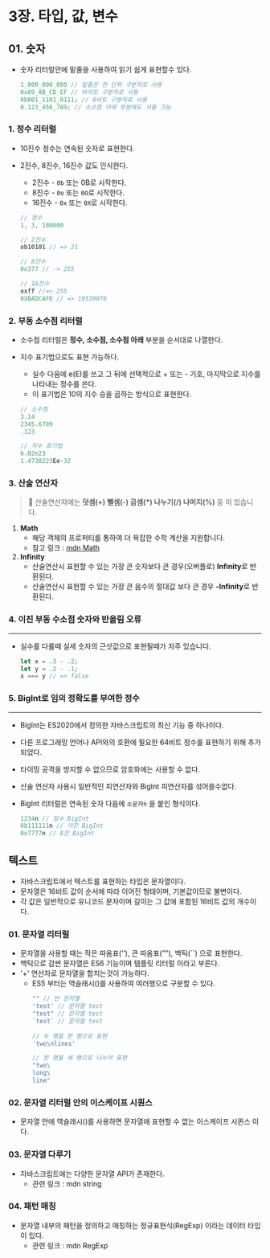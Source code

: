 # 3장. 타입, 값, 변수

## 01. 숫자

- 숫자 리터럴안에 밑줄을 사용하여 읽기 쉽게 표현할수 있다.

    ```jsx
    1_000_000_000 // 밑줄은 천 단위 구분자로 사용
    0x89_AB_CD_EF // 바이트 구분자로 사용
    0b001_1101_0111; // 4비트 구분자로 사용
    0.123_456_789; // 소수점 아래 부분에도 사용 가능
    ```


### 1. 정수 리터럴

- 10진수 정수는 연속된 숫자로 표현한다.
- 2진수, 8진수, 16진수 값도 인식한다.
    - 2진수 - `0b` 또는 0B로 시작한다.
    - 8진수 - `0o` 또는 `0O`로 시작한다.
    - 16진수 - `0x` 또는 `0X`로 시작한다.

    ```jsx
    // 정수
    1, 3, 100000
    
    // 2진수
    ob10101 // => 21
    
    // 8진수
    0o377 // -> 255
    
    // 16진수
    oxff //=> 255
    0XBADCAFE // => 19539070
    ```


### 2. 부동 소수점 리터럴

- 소수점 리터럴은 **정수, 소수점, 소수점 아래** 부분을 순서대로 나열한다.
- 지수 표기법으로도 표현 가능하다.
    - 실수 다음에 e(E)를 쓰고 그 뒤에 선택적으로 + 또는 - 기호, 마지막으로 지수를 나타내는 정수를 쓴다.
    - 이 표기법은 10의 지수 승을 곱하는 방식으로 표현한다.

    ```jsx
    // 소수점
    3.14
    2345.6789
    .123
    
    // 지수 표기법
    6.02e23
    1.4738223Ee-32
    ```


### 3. 산술 연산자

> 📖 산술연산자에는 **덧셈(+)  뺄셈(-)  곱셈(*) 나누기(/)  나머지(%)** 등 이 있습니다.


1. **Math**
    - 해당 객체의 프로퍼티를 통하여 더 복잡한 수학 계산을 지원합니다.
    - 참고 링크 : [mdn Math](https://developer.mozilla.org/ko/docs/Web/JavaScript/Reference/Global_Objects/Math)
2. **Infinity**
    - 산술연산시 표현할 수 있는 가장 큰 숫자보다 큰 경우(오버플로) **Infinity**로 반환된다.
    - 산술연산시 표현할 수 있는 가장 큰 음수의 절대값 보다 큰 경우 **-Infinity**로 반환된다.

### 4. 이진 부동 수소점 숫자와 반올림 오류

---

- 실수를 다룰때 실세 숫자의 근삿값으로 표현될때가 자주 있습니다.

    ```jsx
    let x = .3 - .2;
    let y = .2 - .1;
    x === y // => false
    ```


### 5. BigInt로 임의 정확도를 부여한 정수

---

- BigInt는 ES2020에서 정의한 자바스크립트의 최신 기능 중 하나이다.
- 다른 프로그래밍 언어나 API와의 호환에 필요한 64비트 정수를 표현하기 위해 추가되었다.
- 타이밍 공격을 방지할 수 없으므로 암호화에는 사용할 수 없다.
- 산술 연산자 사용시 일반적인 피연산자와 BigInt 피연산자를 섞어쓸수없다.
- BigInt 리터럴은 연속된 숫자 다음에 `소문자n` 을 붙인 형식이다.

    ```jsx
    1234n // 정수 BigInt
    0b111111n // 이진 BigInt
    0o7777n // 8진 BigInt
    ```

## 텍스트
- 자바스크립트에서 텍스트를 표현하는 타입은 문자열이다.
- 문자열은 16비트 값이 순서에 따라 이어진 형태이며, 기본값이므로 불변이다.
- 각 값은 일반적으로 유니코드 문자이며 길이는 그 값에 포함된 16비트 값의 개수이다.

### 01. 문자열 리터럴
- 문자열을 사용할 때는 작은 따옴표(’’), 큰 따옴표(””), 백틱(``) 으로 표현한다.
- 백틱으로 감싼 문자열은 ES6 기능이며 템플릿 리터럴 이라고 부른다.
- '+' 연산자로 문자열을 합치는것이 가능하다.
  - ES5 부터는 역슬래시(\)를 사용하여 여러행으로 구분할 수 있다.
    ```javascript
    "" // 빈 문자열
    'test' // 문자열 test
    "test" // 문자열 test
    `test` // 문자열 test
      
    // 두 행을 한 행으로 표현
    'two\nlines'
    
    // 한 행을 세 행으로 나누어 표현
    "two\
    long\
    line"
    ```

### 02. 문자열 리터럴 안의 이스케이프 시퀀스
- 문자열 안에 역슬래시(\)를 사용하면 문자열에 표현할 수 없는 이스케이프 시퀸스 이다.

### 03. 문자열 다루기
- 자바스크립트에는 다양한 문자열 API가 존재한다.
  - 관련 링크 : mdn string
### 04. 패턴 매칭
- 문자열 내부의 패턴을 정의하고 매칭하는 정규표현식(RegExp) 이라는 데이터 타입이 있다.
  - 관련 링크 : mdn RegExp
